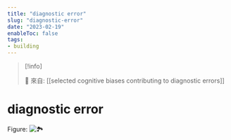 ```yaml
---
title: "diagnostic error"
slug: "diagnostic-error"
date: "2023-02-19"
enableToc: false
tags:
- building
---
```


> [!info]
>
> 🌱 來自: [[selected cognitive biases contributing to diagnostic errors]]

# diagnostic error

Figure: ![🏞️](https://i.imgur.com/pAIkXjV.png)
